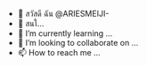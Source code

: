 - 👋 สวัสดี ฉัน @ARIESMEIJI-
- 👀 สนใ...
- 🌱 I’m currently learning ...
- 💞️ I’m looking to collaborate on ...
- 📫 How to reach me ...

<!---
ARIESMEIJI/ARIESMEIJI is a ✨ special ✨ repository because its `README.md` (this file) appears on your GitHub profile.
You can click the Preview link to take a look at your changes.
--->
